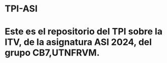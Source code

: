 <h1>TPI-ASI<h1/>
<p>Este es el repositorio del TPI sobre la ITV, de la asignatura ASI 2024, del grupo CB7,UTNFRVM.</p> 
